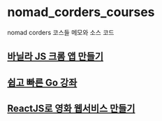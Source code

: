 # nomad_corders_courses

nomad corders 코스들 메모와 소스 코드

## [바닐라 JS 크롬 앱 만들기]()

## [쉽고 빠른 Go 강좌]()

## [ReactJS로 영화 웹서비스 만들기](./react-for-beginners/)
